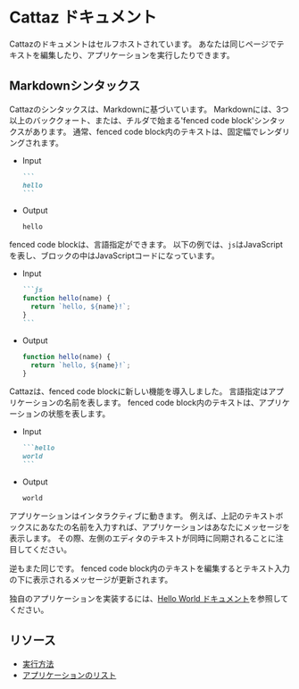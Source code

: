 # Cattaz ドキュメント

Cattazのドキュメントはセルフホストされています。
あなたは同じページでテキストを編集したり、アプリケーションを実行したりできます。

## Markdownシンタックス

Cattazのシンタックスは、Markdownに基づいています。
Markdownには、3つ以上のバッククォート、または、チルダで始まる'fenced code block'シンタックスがあります。
通常、fenced code block内のテキストは、固定幅でレンダリングされます。

* Input

  ~~~md
  ```
  hello
  ```
  ~~~

* Output

  <!-- markdownlint-disable MD040 -->
  ```
  hello
  ```
  <!-- markdownlint-enable MD040 -->

fenced code blockは、言語指定ができます。
以下の例では、`js`はJavaScriptを表し、ブロックの中はJavaScriptコードになっています。

* Input

  ~~~md
  ```js
  function hello(name) {
    return `hello, ${name}!`;
  }
  ```
  ~~~

* Output

  ```js
  function hello(name) {
    return `hello, ${name}!`;
  }
  ```

Cattazは、fenced code blockに新しい機能を導入しました。
言語指定はアプリケーションの名前を表します。
fenced code block内のテキストは、アプリケーションの状態を表します。

* Input

  ~~~md
  ```hello
  world
  ```
  ~~~

* Output

  ```hello
  world
  ```

アプリケーションはインタラクティブに動きます。
例えば、上記のテキストボックスにあなたの名前を入力すれば、アプリケーションはあなたにメッセージを表示します。
その際、左側のエディタのテキストが同時に同期されることに注目してください。

逆もまた同じです。
fenced code block内のテキストを編集するとテキスト入力の下に表示されるメッセージが更新されます。

独自のアプリケーションを実装するには、[Hello World ドキュメント](./app-hello)を参照してください。

## リソース

* [実行方法](./usage)
* [アプリケーションのリスト](../apps)
